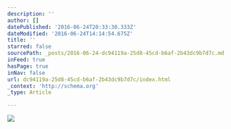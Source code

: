 ```yaml
---
description: ''
author: []
datePublished: '2016-06-24T20:33:30.333Z'
dateModified: '2016-06-24T14:14:54.675Z'
title: ''
starred: false
sourcePath: _posts/2016-06-24-dc94119a-25d8-45cd-b6af-2b43dc9b7d7c.md
inFeed: true
hasPage: true
inNav: false
url: dc94119a-25d8-45cd-b6af-2b43dc9b7d7c/index.html
_context: 'http://schema.org'
_type: Article

---
```

![](https://the-grid-user-content.s3-us-west-2.amazonaws.com/cdcb1a79-49c2-4707-9027-de479f5c2583.jpg)